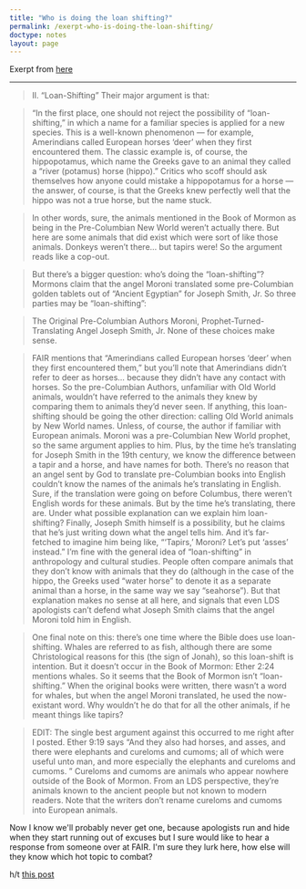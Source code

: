 ```yaml
---
title: "Who is doing the loan shifting?"
permalink: /exerpt-who-is-doing-the-loan-shifting/
doctype: notes
layout: page
---
```


Exerpt from [here](http://shamelesspopery.com/animals-in-the-book-of-mormon/)

---

>II. “Loan-Shifting”
Their major argument is that:

>“In the first place, one should not reject the possibility of “loan-shifting,” in which a name for a familiar species is applied for a new species. This is a well-known phenomenon — for example, Amerindians called European horses ‘deer’ when they first encountered them. The classic example is, of course, the hippopotamus, which name the Greeks gave to an animal they called a “river (potamus) horse (hippo).” Critics who scoff should ask themselves how anyone could mistake a hippopotamus for a horse — the answer, of course, is that the Greeks knew perfectly well that the hippo was not a true horse, but the name stuck.

>In other words, sure, the animals mentioned in the Book of Mormon as being in the Pre-Columbian New World weren’t actually there. But here are some animals that did exist which were sort of like those animals. Donkeys weren’t there… but tapirs were! So the argument reads like a cop-out.

>But there’s a bigger question: who’s doing the “loan-shifting”? Mormons claim that the angel Moroni translated some pre-Columbian golden tablets out of “Ancient Egyptian” for Joseph Smith, Jr. So three parties may be “loan-shifting”:

>The Original Pre-Columbian Authors
Moroni, Prophet-Turned-Translating Angel
Joseph Smith, Jr.
None of these choices make sense.

>FAIR mentions that “Amerindians called European horses ‘deer’ when they first encountered them,” but you’ll note that Amerindians didn’t refer to deer as horses… because they didn’t have any contact with horses. So the pre-Columbian Authors, unfamiliar with Old World animals, wouldn’t have referred to the animals they knew by comparing them to animals they’d never seen. If anything, this loan-shifting should be going the other direction: calling Old World animals by New World names. Unless, of course, the author if familiar with European animals.
Moroni was a pre-Columbian New World prophet, so the same argument applies to him. Plus, by the time he’s translating for Joseph Smith in the 19th century, we know the difference between a tapir and a horse, and have names for both. There’s no reason that an angel sent by God to translate pre-Columbian books into English couldn’t know the names of the animals he’s translating in English. Sure, if the translation were going on before Columbus, there weren’t English words for these animals. But by the time he’s translating, there are. Under what possible explanation can we explain him loan-shifting?
Finally, Joseph Smith himself is a possibility, but he claims that he’s just writing down what the angel tells him. And it’s far-fetched to imagine him being like, “‘Tapirs,’ Moroni? Let’s put ‘asses’ instead.”
I’m fine with the general idea of “loan-shifting” in anthropology and cultural studies. People often compare animals that they don’t know with animals that they do (although in the case of the hippo, the Greeks used “water horse” to denote it as a separate animal than a horse, in the same way we say “seahorse”). But that explanation makes no sense at all here, and signals that even LDS apologists can’t defend what Joseph Smith claims that the angel Moroni told him in English.

>One final note on this: there’s one time where the Bible does use loan-shifting. Whales are referred to as fish, although there are some Christological reasons for this (the sign of Jonah), so this loan-shift is intention. But it doesn’t occur in the Book of Mormon: Ether 2:24 mentions whales. So it seems that the Book of Mormon isn’t “loan-shifting.” When the original books were written, there wasn’t a word for whales, but when the angel Moroni translated, he used the now-existant word. Why wouldn’t he do that for all the other animals, if he meant things like tapirs?

>EDIT: The single best argument against this occurred to me right after I posted. Ether 9:19 says “And they also had horses, and asses, and there were elephants and cureloms and cumoms; all of which were useful unto man, and more especially the elephants and cureloms and cumoms. ” Cureloms and cumoms are animals who appear nowhere outside of the Book of Mormon. From an LDS perspective, they’re animals known to the ancient people but not known to modern readers. Note that the writers don’t rename cureloms and cumoms into European animals.

Now I know we'll probably never get one, because apologists run and hide when they start running out of excuses but I sure would like to hear a response from someone over at FAIR. I'm sure they lurk here, how else will they know which hot topic to combat?

h/t [this post](https://www.reddit.com/r/exmormon/comments/90bypq/the_best_response_to_fairs_loanshifting_proposal/)

